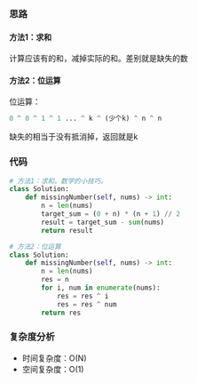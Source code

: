 ### 思路

#### 方法1：求和

计算应该有的和，减掉实际的和。差别就是缺失的数

#### 方法2：位运算

位运算：

~~~python
0 ^ 0 ^ 1 ^ 1 ... ^ k ^ (少个k) ^ n ^ n
~~~

缺失的相当于没有抵消掉，返回就是k

### 代码

~~~python
# 方法1：求和。数学的小技巧。
class Solution:
    def missingNumber(self, nums) -> int:
        n = len(nums)
        target_sum = (0 + n) * (n + 1) // 2
        result = target_sum - sum(nums)
        return result

# 方法2：位运算
class Solution:
    def missingNumber(self, nums) -> int:
        n = len(nums)
        res = n
        for i, num in enumerate(nums):
            res = res ^ i
            res = res ^ num
        return res
~~~

### 复杂度分析

- 时间复杂度：O(N)
- 空间复杂度：O(1)


